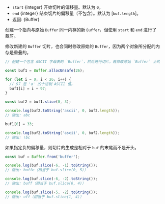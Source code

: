 <!-- YAML
added: v0.3.0
changes:
  - version: v7.1.0, v6.9.2
    pr-url: https://github.com/nodejs/node/pull/9341
    description: Coercing the offsets to integers now handles values outside
                 the 32-bit integer range properly.
  - version: v7.0.0
    pr-url: https://github.com/nodejs/node/pull/9101
    description: All offsets are now coerced to integers before doing any
                 calculations with them.
-->

* `start` {integer} 开始切片的偏移量。默认为 `0`。
* `end` {integer} 结束切片的偏移量（不包含）。默认为 [`buf.length`]。
* 返回: {Buffer}

创建一个指向与原始 `Buffer` 同一内存的新 `Buffer`，但使用 `start` 和 `end` 进行了裁剪。

修改新建的 `Buffer` 切片，也会同时修改原始的 `Buffer`，因为两个对象所分配的内存是重叠的。

```js
// 创建一个包含 ASCII 字母表的 `Buffer`，然后进行切片，再修改原始 `Buffer` 上的一个字节。

const buf1 = Buffer.allocUnsafe(26);

for (let i = 0; i < 26; i++) {
  // 97 是 'a' 的十进制 ASCII 值。
  buf1[i] = i + 97;
}

const buf2 = buf1.slice(0, 3);

console.log(buf2.toString('ascii', 0, buf2.length));
// 输出: abc

buf1[0] = 33;

console.log(buf2.toString('ascii', 0, buf2.length));
// 输出: !bc
```

如果指定负的偏移量，则切片的生成是相对于 `buf` 的末尾而不是开头。

```js
const buf = Buffer.from('buffer');

console.log(buf.slice(-6, -1).toString());
// 输出: buffe（相当于 buf.slice(0, 5)）

console.log(buf.slice(-6, -2).toString());
// 输出: buff（相当于 buf.slice(0, 4)）

console.log(buf.slice(-5, -2).toString());
// 输出: uff（相当于 buf.slice(1, 4)）
```

